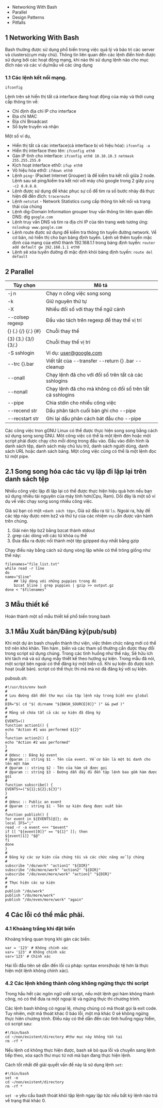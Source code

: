 * Networking With Bash
* Parallel
* Design Patterns
* Pitfalls



## 1 Networking With Bash
Bash thường được sử dụng phổ biến trong việc quả lý và bảo trì các server và clusters(cụm máy chủ). Thông tin liên quan đến các lệnh điển hình được sử dụng bởi các hoạt động mạng, khi nào thì sử dụng lệnh nào cho mục đích nào và các ví dụ/mẫu về các ứng dụng
### 1.1 Các lệnh kết nối mạng.
```
ifconfig
```
Lệnh trên sẽ hiển thị tất cả interface đang hoạt động của máy và thời cung cấp thông tin về:
* Chỉ định địa chỉ IP cho interface
* Địa chỉ MAC
* Địa chỉ Broadcast
* Số byte truyền và nhận

Một số ví dụ,

* Hiển thị tất cả các interface(cả interface bị vô hiệu hóa): `ifconfig -a`
* Hiển thị interface theo tên: `ifconfig eth0`
* Gán IP tĩnh cho interface: `ifconfig eth0 10.10.10.3 netmask 255.255.255.0`
* Kịch hoạt interface eth0: `ifup eth0`
* Vô hiệu hóa eth0: `ifdown eth0`
* Lệnh `ping`- (Packet Internet Grouper) là để kiểm tra kết nối giữa 2 node. Lệnh sau sẽ ping/kiểm tra kết nói với máy chủ google trong 2 giây `ping -c2 8.8.8.8`. 
* Lệnh được sử dụng để khác phục sự cố để tìm ra số bước nhảy đã thực hiện để đến đích: `traceroute`
* Lệnh `netstat` - Network Statistics cung cấp thông tin kết nối và trạng thái của chúng
* Lệnh dig-Domain Information grouper truy vấn thông tin liên quan đến DNS: dig `google.com`
* Lệnh truy vấn DNS và tìm ra địa chỉ IP của tên trang web tương ứng: `nslookup www.google.com`
* Lệnh route đươc sử dụng để kiểm tra thông tin tuyến đường network. Về cơ bản, nó hiển thị cho bạn bảng định tuyến. Lệnh sẽ thêm tuyến mặc định của mạng của eth0 thành 192.168.1.1 trong bảng định tuyến: `router add default gw 192.168.1.1 eth0`
* Lệnh sẽ xóa tuyến đường đi mặc định khỏi bảng định tuyến: `route del default`
## 2 Parallel
|Tùy chọn|Mô tả|
|-|-|
|-j n|Chạy n công việc song song|
|-k|Giữ nguyên thứ tự|
|-X|Nhiều đối số với thay thế ngữ cảnh|
|--colsep regexp|Đầu vào tách trên regexp để thay thế vị trí|
|{} {.} {/} {/.} {#}|Chuỗi thay thế|
|{3} {3.} {3/} {3/.}|Chuỗi thay thế vị trí|
|-S sshlogin|Ví dụ: user@google.com|
|--trc {}.bar |Viết tắt của --transfer --return {} .bar --cleanup|
|--onall|Chạy lệnh đã cho với đối số trên tất cả các sshlogins|
|--nonall|Chạy lệnh đã cho mà không có đối số trên tất cả sshlogins|
|--pipe|Chia stdin cho nhiều công việc|
|--recend str|Dấu phân tách cuối bản ghi cho --pipe|
|--recstart str|Ghi lại dấu phân cách bát đầu cho --pipe|
Các công việc tron gGNU Linux có thể được thực hiện song song bằng cách sử dụng song song GNU. Môt công việc có thể là một lệnh đơn hoặc một script phải được chạy cho mỗi dòng trong đầu vào. Đầu vào điển hình là danh sách tệp, danh sách máy chủ lưu trữ, danh sách người dùng, danh sách URL hoặc danh sách bảng. Một công việc cũng có thể là một lệnh đọc từ một pipe. 
## 2.1 Song song hóa các tác vụ lặp đi lặp lại trên danh sách tệp
Nhiều công việc lặp đi lặp lại có thể được thực hiện hiệu quả hơn nếu bạn sử dụng nhiều tài nguyên của máy tính hơn(Cpu, Ram). Dối đây là một số ví dụ về việc chạy song song nhiều công việc.

Giả sử bạn có một `<danh sách tệp>`, Giả sử đầu ra từ `ls`. Ngoài ra, hãy để các tệp này được ném bz2 và thứ tự của các nhiệm vụ cần được vận hành trên chúng.
1. Giải nén tệp bz2 bằng bzcat thành stdout
2. grep các dòng với các từ khóa cụ thể 
3. Đưa đầu ra được nối thành một tệp gzipped duy nhất bằng gzip

Chạy điều này bằng cách sử dụng vòng lặp while có thể trông giống như thế này:
```
filenames="file_list.txt"
while read -r line
do
name="$line"
    ## lấy dòng với những puppies trong đó
    bzcat $line | grep puppies | gzip >> output.gz
done < "$filenames"
```
## 3 Mẫu thiết kế
Hoàn thành một số mẫu thiết kế phổ biến trong bash 
## 3.1 Mẫu Xuất bản/Đăng ký(pub/sub)
Khi một dự án bash chuyển thành thư viện, việc thêm chức năng mới có thể trở nên khó khăn. Tên hàm , biến và các tham số thường cần được thay đổi trong script sử dụng chúng. Trong các tình huống như thế này, Sẽ hữu ích khi tách mã và sử dụng mẫy thiết kế theo hướng sự kiện. Trong mẫu đã nói, một script bên ngoài có thể đăng ký một biến cố. Khi sự kiện đó được kích hoạt (xuất bản). script có thể thực thi mã mà nó đã đăng ký với sự kiện.

pubsub.sh:
```
#!/usr/bin/env bash
#
# Lưu đường dẫn đến thư mục của tập lệnh này trong biến env global
#
DIR="$( cd "$( dirname "${BASH_SOURCE[0]}" )" && pwd )"
#
# Mảng sẽ chứa tất cả các sự kiện đã đăng ký
#
EVENTS=()
function action1() {
echo "Action #1 was performed ${2}"
}
function action2() {
echo "Action #2 was performed"
}
#
# @desc :: Đăng ký event
# @param :: string $1 - Tên của event. Về cơ bản là một bí danh cho tên một hàm
# @param :: string $2 - Tên của hàm sẽ được gọi
# @param :: string $3 - Đường dẫn đầy đủ đến tập lệnh bao gồm hàm được gọi
#
function subscribe() {
EVENTS+=("${1};${2};${3}")
}
#
# @desc :: Public an event
# @param :: string $1 - Tên sự kiện đang được xuất bản
#
function publish() {
for event in ${EVENTS[@]}; do
local IFS=";"
read -r -a event <<< "$event"
if [[ "${event[0]}" == "${1}" ]]; then
${event[1]} "$@"
fi
done
}
#
# Đăng ký các sự kiện của chúng tôi và các chức năng xử lý chúng
#
subscribe "/do/work" "action1" "${DIR}"
subscribe "/do/more/work" "action2" "${DIR}"
subscribe "/do/even/more/work" "action1" "${DIR}"
#
# Thực hiện các sự kiện
#
publish "/do/work"
publish "/do/more/work"
publish "/do/even/more/work" "again"
```

## 4 Các lỗi có thể mắc phải.
### 4.1 Khoảng trắng khi đặt biến
Khoảng trắng quan trọng khi gán các biến:
```
var = '123' # Không chính xác
var= '123' # Không chính xác
var='123' # Chính xác
```
Hai lỗi đầu tiên sẽ dẫn đến lỗi cú pháp: syntax erors(hoặc tệ hơn là thực hiện một lệnh không chính xác).
### 4.2 Các lệnh không thành công không ngừng thực thi script
Trong hầu hết các ngôn ngữ viết script, nếu một lệnh gọi hàm không thành công, nó có thể đưa ra một ngoại lệ và ngừng thực thi chương trình.

Các lệnh bash không có ngoại lệ, nhưng chúng có mã thoát gọi là exit code. Tuy nhiên, một mã thoát khác 0 báo lỗi, một mã khác 0 sẽ không ngừng thực hiên chương trình. Điều này có thể dẫn đến các tình huống nguy hiểm, có script sau:
```
#!/bin/bash
cd ~/non/existent/directory #thư mục này không tồn tại
rm -rf *
```

Nếu lệnh cd không thực hiện được, bash sẽ bỏ qua lỗi và chuyển sang lệnh tiếp theo, xóa sạch thư mục từ nơi mà bạn đang thực hiện lệnh.

Cách tốt nhất để giải quyết vấn đề này là sử dụng lệnh `set`:
```
#!/bin/bash
set -e
cd ~/non/existent/directory
rm -rf *
```
`set -e` yêu cầu bash thoát khỏi tập lệnh ngay lập tức nếu bất kỳ lệnh nào trả về trạng thái khác 0.